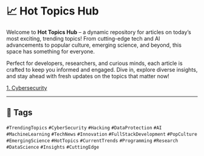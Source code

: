 # 📈 Hot Topics Hub

Welcome to **Hot Topics Hub** – a dynamic repository for articles on today’s most exciting, trending topics! From cutting-edge tech and AI advancements to popular culture, emerging science, and beyond, this space has something for everyone. 

Perfect for developers, researchers, and curious minds, each article is crafted to keep you informed and engaged. Dive in, explore diverse insights, and stay ahead with fresh updates on the topics that matter now! 

[ 1. Cybersecurity ](./CyberSecurity/readme.md)


---

## 📌 Tags
`#TrendingTopics` `#CyberSecurity` `#Hacking` `#DataProtection` `#AI` `#MachineLearning` `#TechNews` `#Innovation` `#FullStackDevelopment` `#PopCulture` `#EmergingScience` `#HotTopics` `#CurrentTrends` `#Programming` `#Research` `#DataScience` `#Insights` `#CuttingEdge`

